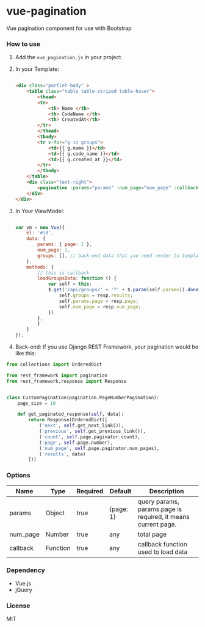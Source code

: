 # vue-pagination

Vue pagination component for use with Bootstrap

### How to use

1. Add the `vue_pagination.js` in your project.

2. In your Template:

    ```html

    <div class="portlet-body" >
        <table class="table table-striped table-hover">
            <thead>
            <tr>
                <th> Name </th>
                <th> CodeName </th>
                <th> CreatedAt</th>
            </tr>
            </thead>
            <tbody>
            <tr v-for="g in groups">
                <td>{{ g.name }}</td>
                <td>{{ g.code_name }}</td>
                <td>{{ g.created_at }}</td>
            </tr>
            </tbody>
        </table>
        <div class="text-right">
            <pagination :params="params" :num_page="num_page" :callback="loadGroupsData"></pagination>
        </div>
    </div>

    ```

3. In Your ViewModel:

    ```javascript

    var vm = new Vue({
        el: '#id',
        data: {
            params: { page: 1 },
            num_page: 1,
            groups: [], // back-end data that you need render to template
        },
        methods: {
            // this is callback
            loadGroupsData: function () {
                var self = this;
                $.get('/api/groups/' + '?' + $.param(self.params)).done(function (resp) {
                    self.groups = resp.results;
                    self.params.page = resp.page;
                    self.num_page = resp.num_page;
                })
            },
            }
        }
    });

    ```

4. Back-end: If you use Django REST Framework, your pagination would be like this:

```python
from collections import OrderedDict

from rest_framework import pagination
from rest_framework.response import Response


class CustomPagination(pagination.PageNumberPagination):
    page_size = 10

    def get_paginated_response(self, data):
        return Response(OrderedDict([
            ('next', self.get_next_link()),
            ('previous', self.get_previous_link()),
            ('count', self.page.paginator.count),
            ('page', self.page.number),
            ('num_page', self.page.paginator.num_pages),
            ('results', data)
        ]))


```

### Options

| Name     | Type     | Required | Default   | Description                                                   |
|----------|----------|----------|-----------|---------------------------------------------------------------|
| params   | Object   | true     | {page: 1} | query params, params.page is required, it means current page. |
| num_page | Number   | true     | any       | total page                                                    |
| callback | Function | true     | any       | callback function used to load data                           |

### Dependency

- Vue.js
- jQuery

### License
MIT
